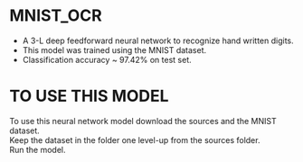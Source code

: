 # MNIST_OCR
- A 3-L deep feedforward neural network to recognize hand written digits.
- This model was trained using the MNIST dataset.
- Classification accuracy ~ 97.42% on test set.

# TO USE THIS MODEL
To use this neural network model download the sources and the MNIST dataset.  
Keep the dataset in the folder one level-up from the sources folder.  
Run the model.
